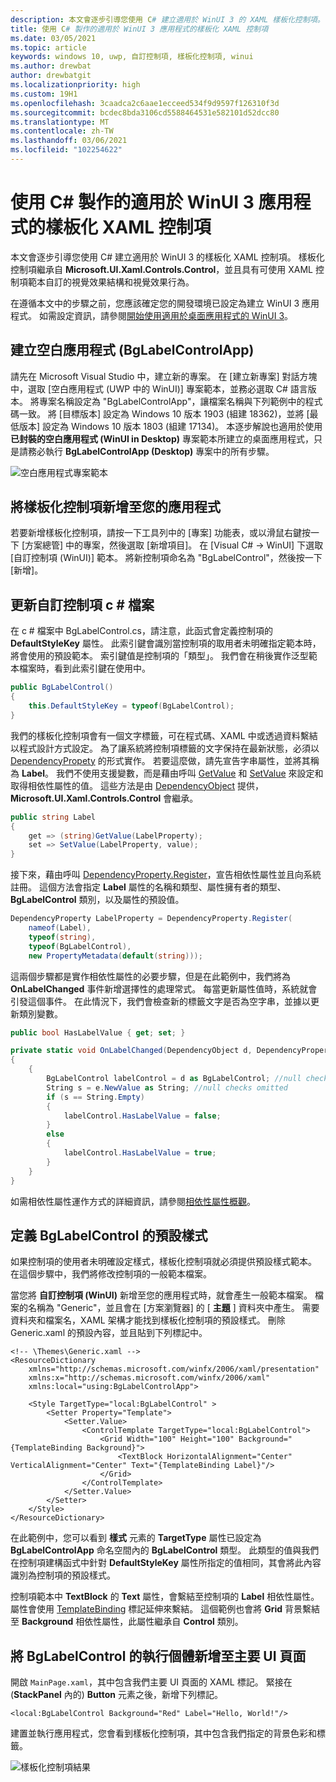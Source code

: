 ```yaml
---
description: 本文會逐步引導您使用 C# 建立適用於 WinUI 3 的 XAML 樣板化控制項。
title: 使用 C# 製作的適用於 WinUI 3 應用程式的樣板化 XAML 控制項
ms.date: 03/05/2021
ms.topic: article
keywords: windows 10, uwp, 自訂控制項, 樣板化控制項, winui
ms.author: drewbat
author: drewbatgit
ms.localizationpriority: high
ms.custom: 19H1
ms.openlocfilehash: 3caadca2c6aae1ecceed534f9d9597f126310f3d
ms.sourcegitcommit: bcdec8bda3106cd5588464531e582101d52dcc80
ms.translationtype: MT
ms.contentlocale: zh-TW
ms.lasthandoff: 03/06/2021
ms.locfileid: "102254622"
---
```

# <a name="templated-xaml-controls-for-winui-3-apps-with-c"></a>使用 C# 製作的適用於 WinUI 3 應用程式的樣板化 XAML 控制項

本文會逐步引導您使用 C# 建立適用於 WinUI 3 的樣板化 XAML 控制項。 樣板化控制項繼承自 **Microsoft.UI.Xaml.Controls.Control**，並且具有可使用 XAML 控制項範本自訂的視覺效果結構和視覺效果行為。

在遵循本文中的步驟之前，您應該確定您的開發環境已設定為建立 WinUI 3 應用程式。 如需設定資訊，請參閱[開始使用適用於桌面應用程式的 WinUI 3](./get-started-winui3-for-desktop.md)。

## <a name="create-a-blank-app-bglabelcontrolapp"></a>建立空白應用程式 (BgLabelControlApp)

請先在 Microsoft Visual Studio 中，建立新的專案。 在 [建立新專案] 對話方塊中，選取 [空白應用程式 (UWP 中的 WinUI)] 專案範本，並務必選取 C# 語言版本。 將專案名稱設定為 "BgLabelControlApp"，讓檔案名稱與下列範例中的程式碼一致。 將 [目標版本] 設定為 Windows 10 版本 1903 (組建 18362)，並將 [最低版本] 設定為 Windows 10 版本 1803 (組建 17134)。 本逐步解說也適用於使用 **已封裝的空白應用程式 (WinUI in Desktop)** 專案範本所建立的桌面應用程式，只是請務必執行 **BgLabelControlApp (Desktop)** 專案中的所有步驟。

![空白應用程式專案範本](images/winui-csharp-new-project-uwp.png)

## <a name="add-a-templated-control-to-your-app"></a>將樣板化控制項新增至您的應用程式

若要新增樣板化控制項，請按一下工具列中的 [專案] 功能表，或以滑鼠右鍵按一下 [方案總管] 中的專案，然後選取 [新增項目]。 在 [Visual C# -> WinUI] 下選取 [自訂控制項 (WinUI)] 範本。 將新控制項命名為 "BgLabelControl"，然後按一下 [新增]。 

## <a name="update-the-custom-control-c-file"></a>更新自訂控制項 c # 檔案

在 c # 檔案中 BgLabelControl.cs，請注意，此函式會定義控制項的 **DefaultStyleKey** 屬性。 此索引鍵會識別當控制項的取用者未明確指定範本時，將會使用的預設範本。 索引鍵值是控制項的「類型」。 我們會在稍後實作泛型範本檔案時，看到此索引鍵在使用中。

```csharp
public BgLabelControl()
{
    this.DefaultStyleKey = typeof(BgLabelControl);
}
```

我們的樣板化控制項會有一個文字標籤，可在程式碼、XAML 中或透過資料繫結以程式設計方式設定。 為了讓系統將控制項標籤的文字保持在最新狀態，必須以 [DependencyPropety](/uwp/api/Windows.UI.Xaml.DependencyProperty) 的形式實作。 若要這麼做，請先宣告字串屬性，並將其稱為 **Label**。 我們不使用支援變數，而是藉由呼叫 [GetValue](/uwp/api/windows.ui.xaml.dependencyobject.getvalue) 和 [SetValue](/uwp/api/windows.ui.xaml.dependencyobject.setvalue) 來設定和取得相依性屬性的值。 這些方法是由 [DependencyObject](/uwp/api/windows.ui.xaml.dependencyobject) 提供，**Microsoft.UI.Xaml.Controls.Control** 會繼承。

```csharp
public string Label
{
    get => (string)GetValue(LabelProperty);
    set => SetValue(LabelProperty, value);
}
```
接下來，藉由呼叫 [DependencyProperty.Register](/uwp/api/windows.ui.xaml.dependencyproperty.register)，宣告相依性屬性並且向系統註冊。 這個方法會指定 **Label** 屬性的名稱和類型、屬性擁有者的類型、**BgLabelControl** 類別，以及屬性的預設值。

```csharp
DependencyProperty LabelProperty = DependencyProperty.Register(
    nameof(Label), 
    typeof(string),
    typeof(BgLabelControl), 
    new PropertyMetadata(default(string)));
```

這兩個步驟都是實作相依性屬性的必要步驟，但是在此範例中，我們將為 **OnLabelChanged** 事件新增選擇性的處理常式。 每當更新屬性值時，系統就會引發這個事件。 在此情況下，我們會檢查新的標籤文字是否為空字串，並據以更新類別變數。

```csharp
public bool HasLabelValue { get; set; }

private static void OnLabelChanged(DependencyObject d, DependencyPropertyChangedEventArgs e)
{
    {
        BgLabelControl labelControl = d as BgLabelControl; //null checks omitted
        String s = e.NewValue as String; //null checks omitted
        if (s == String.Empty)
        {
            labelControl.HasLabelValue = false;
        }
        else
        {
            labelControl.HasLabelValue = true;
        }
    }
}
```
如需相依性屬性運作方式的詳細資訊，請參閱[相依性屬性概觀](/windows/uwp/xaml-platform/dependency-properties-overview)。

## <a name="define-the-default-style-for-bglabelcontrol"></a>定義 BgLabelControl 的預設樣式
如果控制項的使用者未明確設定樣式，樣板化控制項就必須提供預設樣式範本。 在這個步驟中，我們將修改控制項的一般範本檔案。

當您將 **自訂控制項 (WinUI)** 新增至您的應用程式時，就會產生一般範本檔案。 檔案的名稱為 "Generic"，並且會在 [方案瀏覽器] 的 [ **主題** ] 資料夾中產生。 需要資料夾和檔案名，XAML 架構才能找到樣板化控制項的預設樣式。 刪除 Generic.xaml 的預設內容，並且貼到下列標記中。



```xaml
<!-- \Themes\Generic.xaml -->
<ResourceDictionary
    xmlns="http://schemas.microsoft.com/winfx/2006/xaml/presentation"
    xmlns:x="http://schemas.microsoft.com/winfx/2006/xaml"
    xmlns:local="using:BgLabelControlApp">

    <Style TargetType="local:BgLabelControl" >
        <Setter Property="Template">
            <Setter.Value>
                <ControlTemplate TargetType="local:BgLabelControl">
                    <Grid Width="100" Height="100" Background="{TemplateBinding Background}">
                        <TextBlock HorizontalAlignment="Center" VerticalAlignment="Center" Text="{TemplateBinding Label}"/>
                    </Grid>
                </ControlTemplate>
            </Setter.Value>
        </Setter>
    </Style>
</ResourceDictionary>
```

在此範例中，您可以看到 **樣式** 元素的 **TargetType** 屬性已設定為 **BgLabelControlApp** 命名空間內的 **BgLabelControl** 類型。 此類型的值與我們在控制項建構函式中針對 **DefaultStyleKey** 屬性所指定的值相同，其會將此內容識別為控制項的預設樣式。

控制項範本中 **TextBlock** 的 **Text** 屬性，會繫結至控制項的 **Label** 相依性屬性。 屬性會使用 [TemplateBinding](/windows/uwp/xaml-platform/templatebinding-markup-extension) 標記延伸來繫結。 這個範例也會將 **Grid** 背景繫結至 **Background** 相依性屬性，此屬性繼承自 **Control** 類別。

## <a name="add-an-instance-of-bglabelcontrol-to-the-main-ui-page"></a>將 BgLabelControl 的執行個體新增至主要 UI 頁面

開啟 `MainPage.xaml`，其中包含我們主要 UI 頁面的 XAML 標記。 緊接在 (**StackPanel** 內的) **Button** 元素之後，新增下列標記。

```xaml
<local:BgLabelControl Background="Red" Label="Hello, World!"/>
```

建置並執行應用程式，您會看到樣板化控制項，其中包含我們指定的背景色彩和標籤。

![樣板化控制項結果](images/winui-templated-control-result.png)


